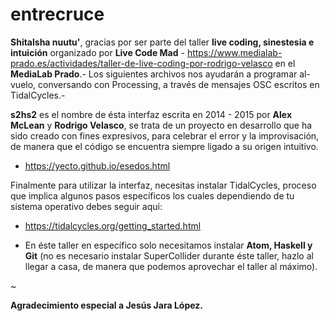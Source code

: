 # entrecruce

<b>Shitalsha nuutu'</b>, gracias por ser parte del taller <b>live coding, sinestesia e intuición</b> organizado por <b>Live Code Mad</b> - https://www.medialab-prado.es/actividades/taller-de-live-coding-por-rodrigo-velasco en el <b>MediaLab Prado</b>.- Los siguientes archivos nos ayudarán a programar al-vuelo, conversando con Processing, a través de mensajes OSC escritos en TidalCycles.- 

<b>s2hs2</b> es el nombre de ésta interfaz escrita en 2014 - 2015 por <b>Alex McLean</b> y <b>Rodrigo Velasco</b>, se trata de un proyecto en desarrollo que ha sido creado con fines expresivos, para celebrar el error y la improvisación, de manera que el código se encuentra siempre ligado a su origen intuitivo.

+ https://yecto.github.io/esedos.html

Finalmente para utilizar la interfaz, necesitas instalar TidalCycles, proceso que implica algunos pasos específicos los cuales dependiendo de tu sistema operativo debes seguir aquí:

- https://tidalcycles.org/getting_started.html

* En éste taller en específico solo necesitamos instalar <b>Atom, Haskell y Git</b> (no es necesario instalar SuperCollider durante éste taller, hazlo al llegar a casa, de manera que podemos aprovechar el taller al máximo).

~

<b>Agradecimiento especial a Jesús Jara López.</b>

